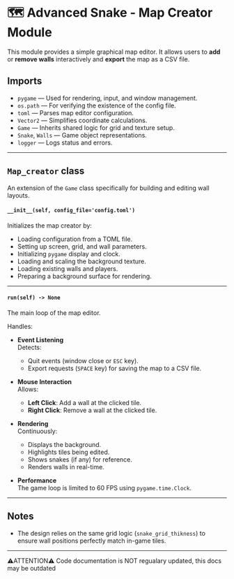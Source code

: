 # 🗺️ Advanced Snake - Map Creator Module

This module provides a simple graphical map editor.
It allows users to **add** or **remove walls** interactively and **export** the map as a CSV file.


## Imports
- `pygame` — Used for rendering, input, and window management.
- `os.path` — For verifying the existence of the config file.
- `toml` — Parses map editor configuration.
- `Vector2` — Simplifies coordinate calculations.
- `Game` — Inherits shared logic for grid and texture setup.
- `Snake`, `Walls` — Game object representations.
- `logger` — Logs status and errors.

---

## `Map_creator` class

An extension of the `Game` class specifically for building and editing wall layouts.


#### `__init__(self, config_file='config.toml')`

Initializes the map creator by:
- Loading configuration from a TOML file.
- Setting up screen, grid, and wall parameters.
- Initializing `pygame` display and clock.
- Loading and scaling the background texture.
- Loading existing walls and players.
- Preparing a background surface for rendering.

---

#### `run(self) -> None`

The main loop of the map editor.

Handles:
- **Event Listening**  
   Detects:
   - Quit events (window close or `ESC` key).
   - Export requests (`SPACE` key) for saving the map to a CSV file.
  
- **Mouse Interaction**  
   Allows:
   - **Left Click**: Add a wall at the clicked tile.
   - **Right Click**: Remove a wall at the clicked tile.

- **Rendering**  
   Continuously:
   - Displays the background.
   - Highlights tiles being edited.
   - Shows snakes (if any) for reference.
   - Renders walls in real-time.

- **Performance**  
   The game loop is limited to 60 FPS using `pygame.time.Clock`.

---

## Notes
- The design relies on the same grid logic (`snake_grid_thikness`) to ensure wall positions perfectly match in-game tiles.

---

⚠️ATTENTION⚠️ Code documentation is NOT regualary updated, this docs may be outdated

